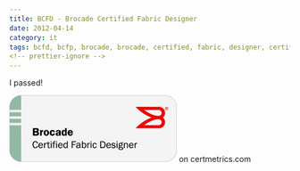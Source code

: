 ```yaml
---
title: BCFD - Brocade Certified Fabric Designer
date: 2012-04-14
category: it
tags: bcfd, bcfp, brocade, brocade, certified, fabric, designer, certification, storage, storage, area, network, storage, network
<!-- prettier-ignore -->
---
```


I passed!

[![bcfd](images/bro_edu3_cert_fab_des_rgb-300x120.jpg "bcfd")](https://www.certmetrics.com/brocade/public/transcript.aspx?transcript=8XRF1FE12MR41GC4)
 on certmetrics.com
